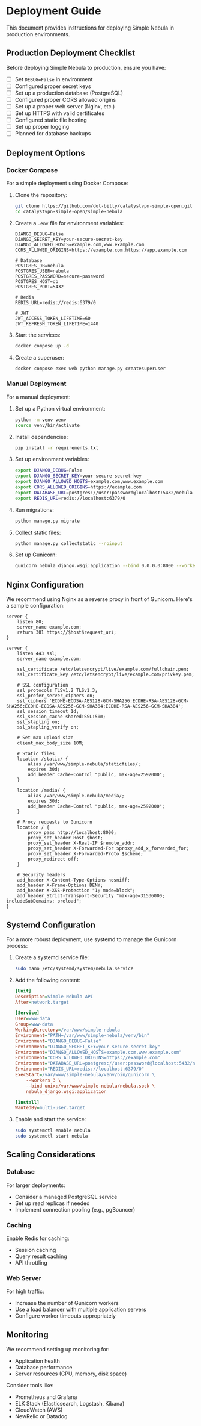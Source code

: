 # Deployment Guide

This document provides instructions for deploying Simple Nebula in production environments.

## Production Deployment Checklist

Before deploying Simple Nebula to production, ensure you have:

- [ ] Set `DEBUG=False` in environment
- [ ] Configured proper secret keys
- [ ] Set up a production database (PostgreSQL)
- [ ] Configured proper CORS allowed origins
- [ ] Set up a proper web server (Nginx, etc.)
- [ ] Set up HTTPS with valid certificates
- [ ] Configured static file hosting
- [ ] Set up proper logging
- [ ] Planned for database backups

## Deployment Options

### Docker Compose

For a simple deployment using Docker Compose:

1. Clone the repository:
   ```bash
   git clone https://github.com/dot-billy/catalystvpn-simple-open.git
   cd catalystvpn-simple-open/simple-nebula
   ```

2. Create a `.env` file for environment variables:
   ```
   DJANGO_DEBUG=False
   DJANGO_SECRET_KEY=your-secure-secret-key
   DJANGO_ALLOWED_HOSTS=example.com,www.example.com
   CORS_ALLOWED_ORIGINS=https://example.com,https://app.example.com
   
   # Database
   POSTGRES_DB=nebula
   POSTGRES_USER=nebula
   POSTGRES_PASSWORD=secure-password
   POSTGRES_HOST=db
   POSTGRES_PORT=5432
   
   # Redis
   REDIS_URL=redis://redis:6379/0
   
   # JWT
   JWT_ACCESS_TOKEN_LIFETIME=60
   JWT_REFRESH_TOKEN_LIFETIME=1440
   ```

3. Start the services:
   ```bash
   docker compose up -d
   ```

4. Create a superuser:
   ```bash
   docker compose exec web python manage.py createsuperuser
   ```

### Manual Deployment

For a manual deployment:

1. Set up a Python virtual environment:
   ```bash
   python -m venv venv
   source venv/bin/activate
   ```

2. Install dependencies:
   ```bash
   pip install -r requirements.txt
   ```

3. Set up environment variables:
   ```bash
   export DJANGO_DEBUG=False
   export DJANGO_SECRET_KEY=your-secure-secret-key
   export DJANGO_ALLOWED_HOSTS=example.com,www.example.com
   export CORS_ALLOWED_ORIGINS=https://example.com
   export DATABASE_URL=postgres://user:password@localhost:5432/nebula
   export REDIS_URL=redis://localhost:6379/0
   ```

4. Run migrations:
   ```bash
   python manage.py migrate
   ```

5. Collect static files:
   ```bash
   python manage.py collectstatic --noinput
   ```

6. Set up Gunicorn:
   ```bash
   gunicorn nebula_django.wsgi:application --bind 0.0.0.0:8000 --workers 3
   ```

## Nginx Configuration

We recommend using Nginx as a reverse proxy in front of Gunicorn. Here's a sample configuration:

```nginx
server {
    listen 80;
    server_name example.com;
    return 301 https://$host$request_uri;
}

server {
    listen 443 ssl;
    server_name example.com;

    ssl_certificate /etc/letsencrypt/live/example.com/fullchain.pem;
    ssl_certificate_key /etc/letsencrypt/live/example.com/privkey.pem;

    # SSL configuration
    ssl_protocols TLSv1.2 TLSv1.3;
    ssl_prefer_server_ciphers on;
    ssl_ciphers 'ECDHE-ECDSA-AES128-GCM-SHA256:ECDHE-RSA-AES128-GCM-SHA256:ECDHE-ECDSA-AES256-GCM-SHA384:ECDHE-RSA-AES256-GCM-SHA384';
    ssl_session_timeout 1d;
    ssl_session_cache shared:SSL:50m;
    ssl_stapling on;
    ssl_stapling_verify on;

    # Set max upload size
    client_max_body_size 10M;

    # Static files
    location /static/ {
        alias /var/www/simple-nebula/staticfiles/;
        expires 30d;
        add_header Cache-Control "public, max-age=2592000";
    }

    location /media/ {
        alias /var/www/simple-nebula/media/;
        expires 30d;
        add_header Cache-Control "public, max-age=2592000";
    }

    # Proxy requests to Gunicorn
    location / {
        proxy_pass http://localhost:8000;
        proxy_set_header Host $host;
        proxy_set_header X-Real-IP $remote_addr;
        proxy_set_header X-Forwarded-For $proxy_add_x_forwarded_for;
        proxy_set_header X-Forwarded-Proto $scheme;
        proxy_redirect off;
    }

    # Security headers
    add_header X-Content-Type-Options nosniff;
    add_header X-Frame-Options DENY;
    add_header X-XSS-Protection "1; mode=block";
    add_header Strict-Transport-Security "max-age=31536000; includeSubDomains; preload";
}
```

## Systemd Configuration

For a more robust deployment, use systemd to manage the Gunicorn process:

1. Create a systemd service file:
   ```bash
   sudo nano /etc/systemd/system/nebula.service
   ```

2. Add the following content:
   ```ini
   [Unit]
   Description=Simple Nebula API
   After=network.target

   [Service]
   User=www-data
   Group=www-data
   WorkingDirectory=/var/www/simple-nebula
   Environment="PATH=/var/www/simple-nebula/venv/bin"
   Environment="DJANGO_DEBUG=False"
   Environment="DJANGO_SECRET_KEY=your-secure-secret-key"
   Environment="DJANGO_ALLOWED_HOSTS=example.com,www.example.com"
   Environment="CORS_ALLOWED_ORIGINS=https://example.com"
   Environment="DATABASE_URL=postgres://user:password@localhost:5432/nebula"
   Environment="REDIS_URL=redis://localhost:6379/0"
   ExecStart=/var/www/simple-nebula/venv/bin/gunicorn \
       --workers 3 \
       --bind unix:/var/www/simple-nebula/nebula.sock \
       nebula_django.wsgi:application

   [Install]
   WantedBy=multi-user.target
   ```

3. Enable and start the service:
   ```bash
   sudo systemctl enable nebula
   sudo systemctl start nebula
   ```

## Scaling Considerations

### Database

For larger deployments:
- Consider a managed PostgreSQL service
- Set up read replicas if needed
- Implement connection pooling (e.g., pgBouncer)

### Caching

Enable Redis for caching:
- Session caching
- Query result caching
- API throttling

### Web Server

For high traffic:
- Increase the number of Gunicorn workers
- Use a load balancer with multiple application servers
- Configure worker timeouts appropriately

## Monitoring

We recommend setting up monitoring for:
- Application health
- Database performance
- Server resources (CPU, memory, disk space)

Consider tools like:
- Prometheus and Grafana
- ELK Stack (Elasticsearch, Logstash, Kibana)
- CloudWatch (AWS)
- NewRelic or Datadog 